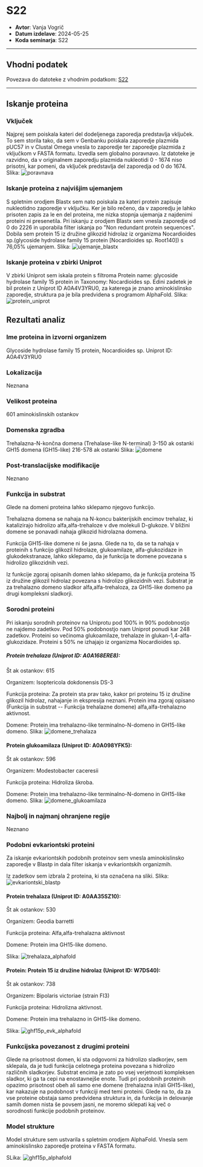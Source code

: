 # S22

- **Avtor**: Vanja Vogrič
- **Datum izdelave**: 2024-05-25
- **Koda seminarja**: S22

---
## Vhodni podatek

Povezava do datoteke z vhodnim podatkom: [S22](naloge/s22-input.md)

---
## Iskanje proteina

### Vključek

Najprej sem poiskala kateri del dodeljenega zaporedja predstavlja vključek. To sem storila tako, da sem v Genbanku poiskala zaporedje plazmida pUC57 in v Clustal Omega vnesla to zaporedje ter zaporedje plazmida z vključkom v FASTA formatu. Izvedla sem globalno poravnavo. Iz datoteke je razvidno, da v originalnem zaporedju plazmida nukleotidi 0 - 1674 niso prisotni, kar pomeni, da vključek predstavlja del zaporedja od 0 do 1674.
Slika: ![poravnava](s22-poravnava.png)

### Iskanje proteina z najvišjim ujemanjem 

S spletnim orodjem Blastx sem nato poiskala za kateri protein zapisuje nukleotidno zaporedje v vključku. Ker je bilo rečeno, da v zaporedju je lahko prisoten zapis za le en del proteina, me nizka stopnja ujemanja z najdenimi proteini ni presenetila. 
Pri iskanju z orodjem Blastx sem vnesla zaporedje od 0 do 2226 in uporabila filter iskanja po "Non redundant protein sequences". Dobila sem protein 15 iz družine glikozid hidrolaz iz organizma Nocardioides sp.(glycoside hydrolase family 15 protein [Nocardioides sp. Root140]) s 76,05% ujemanjem.
Slika: ![ujemanje_blastx](s22-ujemanje_blastx.png)

### Iskanje proteina v zbirki Uniprot

V zbirki Uniprot sem iskala protein s filtroma Protein name: glycoside hydrolase family 15 protein in Taxonomy: Nocardioides sp.
Edini zadetek je bil protein z Uniprot ID A0A4V3YRU0, za katerega je znano aminokislinsko zaporedje, struktura pa je bila predvidena s programom AlphaFold.
Slika: ![protein_uniprot](s22-protein_uniprot.png)

## Rezultati analiz

### Ime proteina in izvorni organizem

Glycoside hydrolase family 15 protein, Nocardioides sp.
Uniprot ID: A0A4V3YRU0

### Lokalizacija

Neznana

### Velikost proteina

601 aminokislinskih ostankov

### Domenska zgradba

Trehalazna-N-končna domena (Trehalase-like N-terminal) 3-150 ak ostanki
GH15 domena (GH15-like) 216-578 ak ostanki
Slika: ![domene](s22-domene.png)

### Post-translacijske modifikacije

Neznano

### Funkcija in substrat

Glede na domeni proteina lahko sklepamo njegovo funkcijo. 

Trehalazna domena se nahaja na N-koncu bakterijskih encimov trehalaz, ki katalizirajo hidrolizo alfa,alfa-trehaloze v dve molekuli D-glukoze. V bližini domene se ponavadi nahaja glikozid hidrolazna domena. 

Funkcija GH15-like domene ni še jasna. Glede na to, da se ta nahaja v proteinih s funkcijo glikozil hidrolaze, glukoamilaze, alfa-glukozidaze in glukodekstranaze, lahko sklepamo, da je funkcija te domene povezana s hidrolizo glikozidnih vezi. 

Iz funkcije zgoraj opisanih domen lahko sklepamo, da je funkcija proteina 15 iz družine glikozil hidrolaz povezana s hidrolizo glikozidnih vezi. Substrat je za trehalazno domeno sladkor alfa,alfa-trehaloza, za GH15-like domeno pa drugi kompleksni sladkorji.

### Sorodni proteini

Pri iskanju sorodnih proteinov na Uniprotu pod 100% in 90% podobnostjo ne najdemo zadetkov. Pod 50% podobnostjo nam Uniprot ponudi kar 248 zadetkov. Proteini so večinoma glukoamilaze, trehalaze in glukan-1,4-alfa-glukozidaze. Proteini s 50% ne izhajajo iz organizma Nocardioides sp.

##### Protein trehalaza (Uniprot ID: A0A168ERE8):

Št ak ostankov: 615

Organizem: Isoptericola dokdonensis DS-3

Funkcija proteina:
Za protein sta prav tako, kakor pri proteinu 15 iz družine glikozil hidrolaz, nahajanje in ekspresija neznani. Protein ima zgoraj opisano (Funkcija in substrat -- Funkcija trehalazne domene) alfa,alfa-trehalazno aktivnost. 

Domene:
Protein ima trehalazno-like terminalno-N-domeno in GH15-like domeno.
Slika: ![domene_trehalaza](s22-domene_trehalaza.png)

#### Protein glukoamilaza (Uniprot ID: A0A098YFK5):

Št ak ostankov: 596

Organizem: Modestobacter caceresii

Funkcija proteina: Hidroliza škroba.  

Domene:
Protein ima trehalazno-like terminalno-N-domeno in GH15-like domeno.
Slika: ![domene_glukoamilaza](s22-domene_glukoamilaza.png)

### Najbolj in najmanj ohranjene regije

Neznano

### Podobni evkariontski proteini

Za iskanje evkariontskih podobnih proteinov sem vnesla aminokislinsko zaporedje v Blastp in dala filter iskanja v evkariontskih organizmih.

Iz zadetkov sem izbrala 2 proteina, ki sta označena na sliki.
Slika: ![evkariontski_blastp](s22-evkarionstki_blastp.png)

#### Protein trehalaza (Uniprot ID: A0AA35SZ10):

Št ak ostankov: 530

Organizem: Geodia barretti

Funkcija proteina: Alfa,alfa-trehalazna aktivnost

Domene:
Protein ima GH15-like domeno.

Slika: ![trehalaza_alphafold](s22-trehalaza_alphafold.png)

#### Protein: Protein 15 iz družine hidrolaz (Uniprot ID: W7DS40):

Št ak ostankov: 738

Organizem: Bipolaris victoriae (strain FI3)

Funkcija proteina: Hidrolizna aktivnost. 

Domene:
Protein ima trehalazno in GH15-like domeno.

Slika: ![ghf15p_evk_alphafold](s22-ghf15p_evk_alphafold.png)

### Funkcijska povezanost z drugimi proteini

Glede na prisotnost domen, ki sta odgovorni za hidrolizo sladkorjev, sem sklepala, da je tudi funkcija celotnega proteina povezana s hidrolizo različnih sladkorjev. Substrat encima je zato po vsej verjetnosti kompleksen sladkor, ki ga ta cepi na enostavnejše enote. Tudi pri podobnih proteinih opazimo prisotnost obeh ali samo ene domene (trehalazna in/ali GH15-like), kar nakazuje na podobnost v funkciji med temi proteini. Glede na to, da za vse proteine obstaja samo predvidena struktura in, da funkcija in delovanje samih domen nista še povsem jasni, ne moremo sklepati kaj več o sorodnosti funkcije podobnih proteinov. 

### Model strukture

Model strukture sem ustvarila s spletnim orodjem AlphaFold. Vnesla sem aminokislinsko zaporedje proteina v FASTA formatu.

SLika: ![ghf15p_alphafold](s22-ghf15p_alphafold.png)
